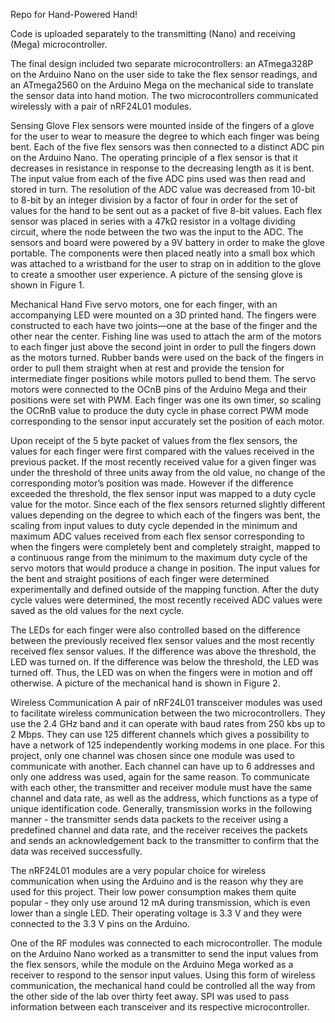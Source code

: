 Repo for Hand-Powered Hand!

Code is uploaded separately to the transmitting (Nano) and receiving (Mega) microcontroller.

The final design included two separate microcontrollers: an ATmega328P on the Arduino Nano on the user side to take the flex sensor readings, and an ATmega2560 on the Arduino Mega on the mechanical side to translate the sensor data into hand motion. The two microcontrollers communicated wirelessly with a pair of nRF24L01 modules.

Sensing Glove
Flex sensors were mounted inside of the fingers of a glove for the user to wear to measure the degree to which each finger was being bent. Each of the five flex sensors was then connected to a distinct ADC pin on the Arduino Nano. The operating principle of a flex sensor is that it decreases in resistance in response to the decreasing length as it is bent. The input value from each of the five ADC pins used was then read and stored in turn. The resolution of the ADC value was decreased from 10-bit to 8-bit by an integer division by a factor of four in order for the set of values for the hand to be sent out as a packet of five 8-bit values. Each flex sensor was placed in series with a 47kΩ resistor in a voltage dividing circuit, where the node between the two was the input to the ADC. The sensors and board were powered by a 9V battery in order to make the glove portable. The components were then placed neatly into a small box which was attached to a wristband for the user to strap on in addition to the glove to create a smoother user experience. A picture of the sensing glove is shown in Figure 1.

Mechanical Hand
Five servo motors, one for each finger, with an accompanying LED were mounted on a 3D printed hand. The fingers were constructed to each have two joints—one at the base of the finger and the other near the center. Fishing line was used to attach the arm of the motors to each finger just above the second joint in order to pull the fingers down as the motors turned. Rubber bands were used on the back of the fingers in order to pull them straight when at rest and provide the tension for intermediate finger positions while motors pulled to bend them. The servo motors were connected to the OCnB pins of the Arduino Mega and their positions were set with PWM. Each finger was one its own timer, so scaling the OCRnB value to produce the duty cycle in phase correct PWM mode corresponding to the sensor input accurately set the position of each motor.

Upon receipt of the 5 byte packet of values from the flex sensors, the values for each finger were first compared with the values received in the previous packet. If the most recently received value for a given finger was under the threshold of three units away from the old value, no change of the corresponding motor’s position was made. However if the difference exceeded the threshold, the flex sensor input was mapped to a duty cycle value for the motor. Since each of the flex sensors returned slightly different values depending on the degree to which each of the fingers was bent, the scaling from input values to duty cycle depended in the minimum and maximum ADC values received from each flex sensor corresponding to when the fingers were completely bent and completely straight, mapped to a continuous range from the minimum to the maximum duty cycle of the servo motors that would produce a change in position. The input values for the bent and straight positions of each finger were determined experimentally and defined outside of the mapping function. After the duty cycle values were determined, the most recently received ADC values were saved as the old values for the next cycle.

The LEDs for each finger were also controlled based on the difference between the previously received flex sensor values and the most recently received flex sensor values. If the difference was above the threshold, the LED was turned on. If the difference was below the threshold, the LED was turned off. Thus, the LED was on when the fingers were in motion and off otherwise. A picture of the mechanical hand is shown in Figure 2.

Wireless Communication
A pair of nRF24L01 transceiver modules was used to facilitate wireless communication between the two microcontrollers. They use the 2.4 GHz band and it can operate with baud rates from 250 kbs up to 2 Mbps. They can use 125 different channels which gives a possibility to have a network of 125 independently working modems in one place. For this project, only one channel was chosen since one module was used to communicate with another. Each channel can have up to 6 addresses and only one address was used, again for the same reason. To communicate with each other, the transmitter and receiver module must have the same channel and data rate, as well as the address, which functions as a type of unique identification code. Generally, transmission works in the following manner - the transmitter sends data packets to the receiver using a predefined channel and data rate, and the receiver receives the packets and sends an acknowledgement back to the transmitter to confirm that the data was received successfully.

The nRF24L01 modules are a very popular choice for wireless communication when using the Arduino and is the reason why they are used for this project. Their low power consumption makes them quite popular - they only use around 12 mA during transmission, which is even lower than a single LED. Their operating voltage is 3.3 V and they were connected to the 3.3 V pins on the Arduino.

One of the RF modules was connected to each microcontroller. The module on the Arduino Nano worked as a transmitter to send the input values from the flex sensors, while the module on the Arduino Mega worked as a receiver to respond to the sensor input values. Using this form of wireless communication, the mechanical hand could be controlled all the way from the other side of the lab over thirty feet away. SPI was used to pass information between each transceiver and its respective microcontroller.

